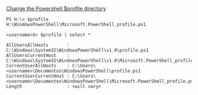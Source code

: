 [Change the Powershell $profile directory](https://serverfault.com/questions/195397/change-the-powershell-profile-directory)

```
PS H:\> $profile
H:\WindowsPowerShell\Microsoft.PowerShell_profile.ps1
```

```
<username>$> $profile | select *

AllUsersAllHosts       : C:\Windows\System32\WindowsPowerShell\v1.0\profile.ps1
AllUsersCurrentHost    : C:\Windows\System32\WindowsPowerShell\v1.0\Microsoft.PowerShell_profile.ps1
CurrentUserAllHosts    : C:\Users\<username>\Documentos\WindowsPowerShell\profile.ps1
CurrentUserCurrentHost : C:\Users\<username>\Documentos\WindowsPowerShell\Microsoft.PowerShell_profile.ps1
Length                 : <will vary>
```

```
```